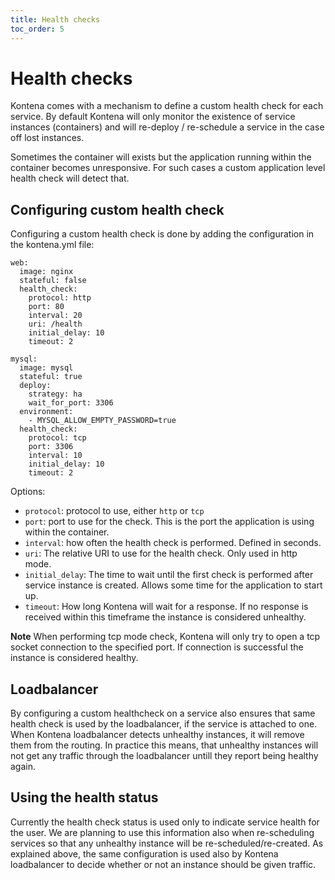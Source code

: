 ```yaml
---
title: Health checks
toc_order: 5
---
```


# Health checks

Kontena comes with a mechanism to define a custom health check for each service. By default Kontena will only monitor the existence of service instances (containers) and will re-deploy / re-schedule a service in the case off lost instances.

Sometimes the container will exists but the application running within the container becomes unresponsive. For such cases a custom application level health check will detect that.

## Configuring custom health check

Configuring a custom health check is done by adding the configuration in the kontena.yml file:

```
web:
  image: nginx
  stateful: false
  health_check:
    protocol: http
    port: 80
    interval: 20
    uri: /health
    initial_delay: 10
    timeout: 2

mysql:
  image: mysql
  stateful: true
  deploy:
    strategy: ha
    wait_for_port: 3306
  environment:
    - MYSQL_ALLOW_EMPTY_PASSWORD=true
  health_check:
    protocol: tcp
    port: 3306
    interval: 10
    initial_delay: 10
    timeout: 2
```
Options:
* `protocol`: protocol to use, either `http` or `tcp`
* `port`: port to use for the check. This is the port the application is using within the container.
* `interval`: how often the health check is performed. Defined in seconds.
* `uri`: The relative URI to use for the health check. Only used in http mode.
* `initial_delay`: The time to wait until the first check is performed after service instance is created. Allows some time for the application to start up.
* `timeout`: How long Kontena will wait for a response. If no response is received within this timeframe the instance is considered unhealthy.

**Note** When performing tcp mode check, Kontena will only try to open a tcp socket connection to the specified port. If connection is successful the instance is considered healthy.


## Loadbalancer

By configuring a custom healthcheck on a service also ensures that same health check is used by the loadbalancer, if the service is attached to one. When Kontena loadbalancer detects unhealthy instances, it will remove them from the routing. In practice this means, that unhealthy instances will not get any traffic through the loadbalancer untill they report being healthy again.

## Using the health status

Currently the health check status is used only to indicate service health for the user. We are planning to use this information also when re-scheduling services so that any unhealthy instance will be re-scheduled/re-created. As explained above, the same configuration is used also by Kontena loadbalancer to decide whether or not an instance should be given traffic.
